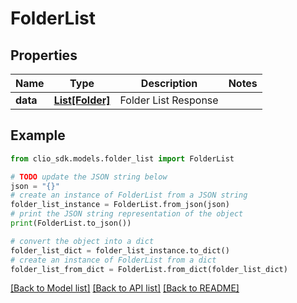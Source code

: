 # FolderList


## Properties

Name | Type | Description | Notes
------------ | ------------- | ------------- | -------------
**data** | [**List[Folder]**](Folder.md) | Folder List Response | 

## Example

```python
from clio_sdk.models.folder_list import FolderList

# TODO update the JSON string below
json = "{}"
# create an instance of FolderList from a JSON string
folder_list_instance = FolderList.from_json(json)
# print the JSON string representation of the object
print(FolderList.to_json())

# convert the object into a dict
folder_list_dict = folder_list_instance.to_dict()
# create an instance of FolderList from a dict
folder_list_from_dict = FolderList.from_dict(folder_list_dict)
```
[[Back to Model list]](../README.md#documentation-for-models) [[Back to API list]](../README.md#documentation-for-api-endpoints) [[Back to README]](../README.md)


